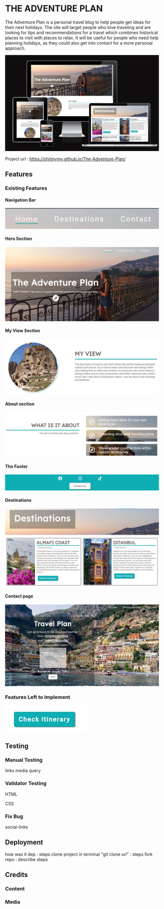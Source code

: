 # THE ADVENTURE PLAN

The Adventure Plan is a personal travel blog to help people get ideas for their next holidays. The site will target people who love traveling and are looking for tips and recommendations for a travel which combines historical places to visit with places to relax. It will be useful for people who need help planning holidays, as they could also get into contact for a more personal approach.

![responsive screen sample](assets/images/responsive-screen.jpg)

Project url : https://shiimymy.github.io/The-Adventure-Plan/

## Features

### Existing Features

#### Navigation Bar

![Navigation-bar screenshot](assets/images/navigation-bar.jpg)

#### Hero Section

![Hero Section screenshot](assets/images/hero-section.jpg)

#### My View Section

![My view section screenshot](assets/images/my-view-section.jpg)

#### About section

![About section screenshot](assets/images/about-section.jpg)

#### The Footer

![Footer screenshot](assets/images/footer.jpg)

#### Destinations

![Destination page screeshot](assets/images/destinations-page.jpg)

#### Contact page

![Contact page screenshot](assets/images/contact-page.jpg)

### Features Left to Implement

![Check itinenary button screenshot](assets/images/check-buttons.jpg)


## Testing

### Manual Testing 

links 
media query 

### Validator Testing
HTML

CSS

### Fix Bug

social-links

## Deployment

how was it dep : steps
clone project in terminal "git clone url" : steps
fork repo : describe steps 

## Credits


### Content


### Media
